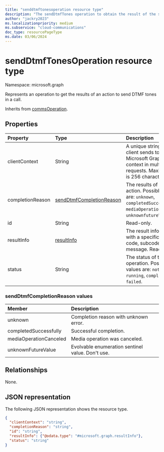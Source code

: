 ```yaml
---
title: "senddtmftonesoperation resource type"
description: "The sendDtmfTones operation to obtain the result of the sendDtmfTones action."
author: "jackry2023"
ms.localizationpriority: medium
ms.subservice: "cloud-communications"
doc_type: resourcePageType
ms.date: 03/06/2024
---
```


# sendDtmfTonesOperation resource type

Namespace: microsoft.graph

Represents an operation to get the results of an action to send DTMF tones in a call. 

Inherits from [commsOperation](commsoperation.md).

## Properties

| Property            | Type                        | Description|
|:--------------------|:----------------------------|:-----------------------------------------------------------------------------------|
| clientContext       | String                      | A unique string that the client sends to Microsoft Graph to keep context in multiple requests. Maximum size is 256 characters. |
| completionReason    | [sendDtmfCompletionReason](senddtmftonesoperation.md#senddtmfcompletionreason-values)    | The results of the action. Possible values are: `unknown`, `completedSuccessfully`, `mediaOperationCanceled`, `unknownfutureValue`. |
| id                  | String                      | Read-only.                                                                         |
| resultInfo          | [resultInfo](resultinfo.md) | The result information with a specific status code, subcode, and message. Read-only.        |
| status              | String                      | The status of the operation. Possible values are: `notStarted`, `running`, `completed`, `failed`.               |

### sendDtmfCompletionReason values
| Member            | Description|
|:--------------------|:------------------------------------|
| unknown | Completion reason with unknown error. |
| completedSuccessfully | Successful completion. |
| mediaOperationCanceled | Media operation was canceled. |
| unknownFutureValue | Evolvable enumeration sentinel value. Don't use. |

## Relationships
None.

## JSON representation

The following JSON representation shows the resource type.

<!-- {
  "blockType": "resource",
  "optionalProperties": [

  ],
  "@odata.type": "microsoft.graph.sendDtmfTonesOperation"
}-->
```json
{
  "clientContext": "string",
  "completionReason": "string",
  "id": "string",
  "resultInfo": {"@odata.type": "#microsoft.graph.resultInfo"},
  "status": "string"
}
```

<!-- uuid: 8fcb5dbc-d5aa-4681-8e31-b001d5168d79
2015-10-25 14:57:30 UTC -->
<!--
{
  "type": "#page.annotation",
  "description": "sendDtmfTonesOperation resource",
  "keywords": "",
  "section": "documentation",
  "tocPath": "",
  "suppressions": []
}
-->

